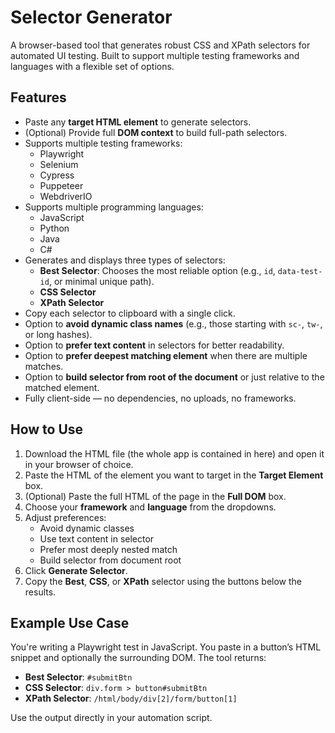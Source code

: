 # Selector Generator

A browser-based tool that generates robust CSS and XPath selectors for automated UI testing. Built to support multiple testing frameworks and languages with a flexible set of options.

## Features

- Paste any **target HTML element** to generate selectors.
- (Optional) Provide full **DOM context** to build full-path selectors.
- Supports multiple testing frameworks:
  - Playwright
  - Selenium
  - Cypress
  - Puppeteer
  - WebdriverIO
- Supports multiple programming languages:
  - JavaScript
  - Python
  - Java
  - C#
- Generates and displays three types of selectors:
  - **Best Selector**: Chooses the most reliable option (e.g., `id`, `data-test-id`, or minimal unique path).
  - **CSS Selector**
  - **XPath Selector**
- Copy each selector to clipboard with a single click.
- Option to **avoid dynamic class names** (e.g., those starting with `sc-`, `tw-`, or long hashes).
- Option to **prefer text content** in selectors for better readability.
- Option to **prefer deepest matching element** when there are multiple matches.
- Option to **build selector from root of the document** or just relative to the matched element.
- Fully client-side — no dependencies, no uploads, no frameworks.

## How to Use

1. Download the HTML file (the whole app is contained in here) and open it in your browser of choice.
2. Paste the HTML of the element you want to target in the **Target Element** box.
3. (Optional) Paste the full HTML of the page in the **Full DOM** box.
4. Choose your **framework** and **language** from the dropdowns.
5. Adjust preferences:
   - Avoid dynamic classes
   - Use text content in selector
   - Prefer most deeply nested match
   - Build selector from document root
6. Click **Generate Selector**.
7. Copy the **Best**, **CSS**, or **XPath** selector using the buttons below the results.

## Example Use Case

You're writing a Playwright test in JavaScript. You paste in a button’s HTML snippet and optionally the surrounding DOM. The tool returns:

- **Best Selector**: `#submitBtn`
- **CSS Selector**: `div.form > button#submitBtn`
- **XPath Selector**: `/html/body/div[2]/form/button[1]`

Use the output directly in your automation script.
